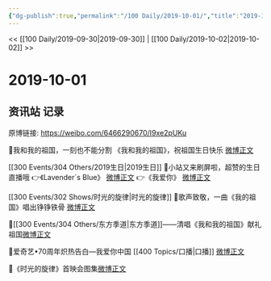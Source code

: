 ```yaml
---
{"dg-publish":true,"permalink":"/100 Daily/2019-10-01/","title":"2019-10-01","created":"2023-03-29T14:58:29.910+08:00","updated":"2023-03-29T15:00:15.373+08:00"}
---
```



<< [[100 Daily/2019-09-30\|2019-09-30]] | [[100 Daily/2019-10-02\|2019-10-02]] >>

# 2019-10-01

## 资讯站 记录

原博链接: https://weibo.com/6466290670/I9xe2pUKu

 💫我和我的祖国，一刻也不能分割
《我和我的祖国》，祝祖国生日快乐
[微博正文](https://m.weibo.cn/6466290670/4422495240913214)

[[300 Events/304 Others/2019生日\|2019生日]]
💫小站又来刷屏啦，超赞的生日直播哦
👉《Lavender`s Blue》
[微博正文](https://m.weibo.cn/6466290670/4422532700938681)
👉《我爱你》
[微博正文](https://m.weibo.cn/6466290670/4422608428481722)

[[300 Events/302 Shows/时光的旋律\|时光的旋律]]
💫歌声致敬，一曲《我的祖国》唱出铮铮铁骨
[微博正文](https://m.weibo.cn/6466290670/4422639038641585)

💫[[300 Events/304 Others/东方季道\|东方季道]]——清唱《我和我的祖国》献礼祖国[微博正文](https://m.weibo.cn/6466290670/4422669879336934)

💫爱奇艺•70周年炽热告白—我爱你中国 [[400 Topics/口播\|口播]]
[微博正文](https://m.weibo.cn/6466290670/4422683447848033) 

💫《时光的旋律》首映会图集[微博正文](https://m.weibo.cn/6466290670/4422693731975266)

